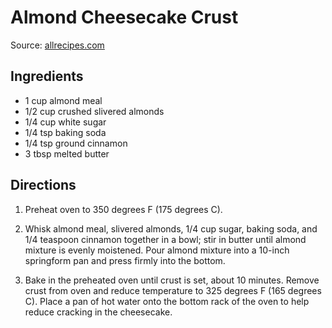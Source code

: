 Almond Cheesecake Crust
========================
Source: [allrecipes.com](http://allrecipes.com/recipe/gluten-free-pumpkin-cheesecake/)

Ingredients
-----------
* 1 cup almond meal
* 1/2 cup crushed slivered almonds
* 1/4 cup white sugar
* 1/4 tsp baking soda
* 1/4 tsp ground cinnamon
* 3 tbsp melted butter

Directions
----------
1. Preheat oven to 350 degrees F (175 degrees C).

2. Whisk almond meal, slivered almonds, 1/4 cup sugar, baking soda, and 1/4
teaspoon cinnamon together in a bowl; stir in butter until almond mixture is
evenly moistened. Pour almond mixture into a 10-inch springform pan and press
firmly into the bottom.

3. Bake in the preheated oven until crust is set, about 10 minutes. Remove crust
from oven and reduce temperature to 325 degrees F (165 degrees C). Place a pan
of hot water onto the bottom rack of the oven to help reduce cracking in the
cheesecake.
